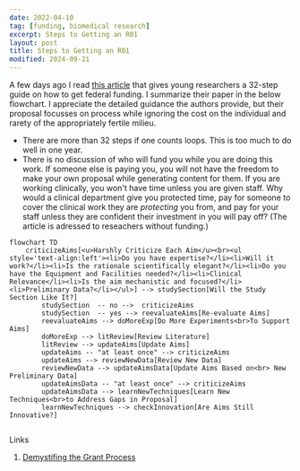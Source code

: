 ```yaml
---
date: 2022-04-10
tag: [funding, biomedical research]
excerpt: Steps to Getting an R01
layout: post
title: Steps to Getting an R01
modified: 2024-09-21
---
```


A few days ago I read <a href="https://www.nature.com/articles/s41390-022-02017-8">this article</a> that gives young researchers a 32-step guide on how to get federal funding. I summarize their paper in the below flowchart. I appreciate the detailed guidance the authors provide, but their proposal focusses on process while ignoring the cost on the individual and rarety of the appropriately fertile milieu.

- There are more than 32 steps if one counts loops. This is too much to do well in one year.
- There is no discussion of who will fund you while you are doing this work. If someone else is paying you, you will not have the freedom to make your own proposal while generating content for them. If you are working clinically, you won't have time unless you are given staff. Why would a clinical department give you protected time, pay for someone to cover the clinical work they are _protecting_ you from, and pay for your staff unless they are confident their investment in you will pay off? (The article is adressed to reseachers without funding.)

```mermaid
flowchart TD
    criticizeAims[<u>Harshly Criticize Each Aim</u><br><ul style='text-align:left'><li>Do you have expertise?</li><li>Will it work?</li><li>Is the rationale scientifically elegant?</li><li>Do you have the Equipment and Facilities needed?</li><li>Clinical Relevance</li><li>Is the aim mechanistic and focused?</li><li>Preliminary Data?</li></ul>] --> studySection[Will the Study Section Like It?]
		studySection  -- no -->  criticizeAims
		studySection  -- yes --> reevaluateAims[Re-evaluate Aims]
		reevaluateAims --> doMoreExp[Do More Experiments<br>To Support Aims]
		doMoreExp --> litReview[Review Literature]
		litReview --> updateAims[Update Aims]
		updateAims -- "at least once" --> criticizeAims
		updateAims --> reviewNewData[Review New Data]
		reviewNewData --> updateAimsData[Update Aims Based on<br> New Preliminary Data]
		updateAimsData -- "at least once" --> criticizeAims
		updateAimsData --> learnNewTechniques[Learn New Techniques<br>to Address Gaps in Proposal]
		learnNewTechniques --> checkInnovation[Are Aims Still Innovative?]


```
Links
1. [Demystifing the Grant Process](https://oric.ehe.osu.edu/files/2022/02/focht.pdf)

